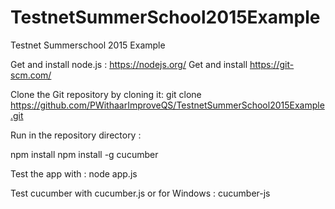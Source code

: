 # TestnetSummerSchool2015Example

Testnet Summerschool 2015 Example

Get and install node.js : https://nodejs.org/
Get and install https://git-scm.com/


Clone the Git repository by cloning it:
git clone https://github.com/PWithaarImproveQS/TestnetSummerSchool2015Example.git

Run in the repository directory :

npm install
npm install -g cucumber

Test the app with :
node app.js

Test cucumber with 
cucumber.js
or for Windows : cucumber-js
